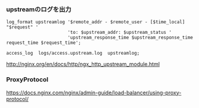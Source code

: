 ### upstreamのログを出力

```
log_format upstreamlog '$remote_addr - $remote_user - [$time_local] "$request" '
                       'to: $upstream_addr: $upstream_status '
                       'upstream_response_time $upstream_response_time request_time $request_time';

access_log  logs/access.upstream.log  upstreamlog; 
```

http://nginx.org/en/docs/http/ngx_http_upstream_module.html

### ProxyProtocol

https://docs.nginx.com/nginx/admin-guide/load-balancer/using-proxy-protocol/
